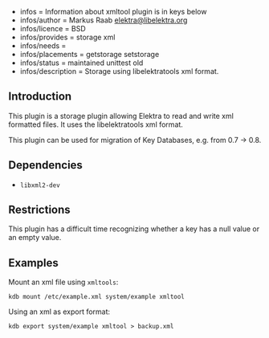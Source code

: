 - infos = Information about xmltool plugin is in keys below
- infos/author = Markus Raab <elektra@libelektra.org>
- infos/licence = BSD
- infos/provides = storage xml
- infos/needs = 
- infos/placements = getstorage setstorage
- infos/status = maintained unittest old
- infos/description = Storage using libelektratools xml format.

## Introduction ##

This plugin is a storage plugin allowing Elektra to read and write xml
formatted files. It uses the libelektratools xml format.

This plugin can be used for migration of Key Databases,
e.g. from 0.7 -> 0.8.

## Dependencies ##

- `libxml2-dev`

## Restrictions ##

This plugin has a difficult time recognizing whether a key has a null
value or an empty value.

## Examples ##

Mount an xml file using `xmltools`:

	kdb mount /etc/example.xml system/example xmltool

Using an xml as export format:

	kdb export system/example xmltool > backup.xml

